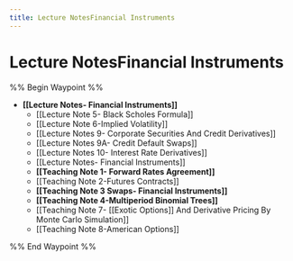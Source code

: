 ```yaml
---
title: Lecture NotesFinancial Instruments
---
```


# Lecture NotesFinancial Instruments

%% Begin Waypoint %%
- **[[Lecture Notes- Financial Instruments]]**
	- [[Lecture Note 5- Black Scholes Formula]]
	- [[Lecture Note 6-Implied Volatility]]
	- [[Lecture Notes 9- Corporate Securities And Credit Derivatives]]
	- [[Lecture Notes 9A- Credit Default Swaps]]
	- [[Lecture Notes 10- Interest Rate Derivatives]]
	- [[Lecture Notes- Financial Instruments]]
	- **[[Teaching Note 1- Forward Rates Agreement]]**
	- [[Teaching Note 2-Futures Contracts]]
	- **[[Teaching Note 3 Swaps- Financial Instruments]]**
	- **[[Teaching Note 4-Multiperiod Binomial Trees]]**
	- [[Teaching Note 7- [[Exotic Options]]  And Derivative Pricing By Monte Carlo Simulation]]
	- [[Teaching Note 8-American Options]]

%% End Waypoint %%